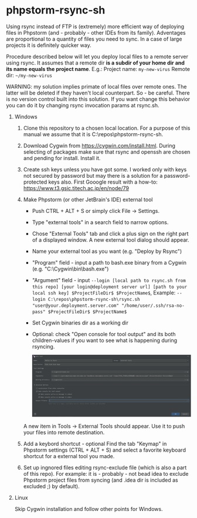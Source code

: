 # phpstorm-rsync-sh
Using rsync instead of FTP is (extremely) more efficient way of deploying files in Phpstorm (and - probably - other IDEs from its family). Adventages are proportional to a quantity of files you need to sync. In a case of large projects it is definitely quicker way.

Procedure described below will let you deploy local files to a remote server using rsync. It assumes that a remote dir **is a subdir of your home dir and its name equals the project name**. E.g.:
Project name: `my-new-virus`
Remote dir: `~/my-new-virus`

WARNING: my solution implies primate of local files over remote ones. The latter will be deleted if they haven't local counterpart. So - be careful. There is no version control built into this solution. If you want change this behavior you can do it by changing rsync invocation params at rsync.sh.  

1. Windows
    1. Clone this repository to a chosen local location.
       For a purpose of this manual we assume that it is C:\repos\phpstorm-rsync-sh.

    1. Download Cygwin from https://cygwin.com/install.html. During selecting of packages make sure that rsync and openssh are chosen and pending for install. Install it.

    1. Create ssh keys unless you have got some. I worked only with keys not secured by password but may there is a solution for a password-protected keys also.
    First Gooogle result with a how-to: https://www.t3.gsic.titech.ac.jp/en/node/79 

    1. Make Phpstorm (or other JetBrain's IDE) external tool
       * Push CTRL + ALT + S or simply click File -> Settings.
       * Type "external tools" in a search field to narrow options.
       * Chose "External Tools" tab and click a plus sign on the right part of a displayed window. A new external tool dialog should appear. 
       * Name your external tool as you want (e.g. "Deploy by Rsync")
       * "Program" field - input a path to bash.exe binary from a Cygwin (e.g. "C:\Cygwin\bin\bash.exe") 
       * "Argument" field - input `--login [local path to rsync.sh from this repo] [your login@deployment server url] [path to your local ssh key] $ProjectFileDir$ $ProjectName$`, Example: `--login C:\repos\phpstorm-rsync-sh\rsync.sh "user@your.deployment.server.com" "/home/user/.ssh/rsa-no-pass" $ProjectFileDir$ $ProjectName$`
       * Set Cygwin binaries dir as a working dir
       * Optional: check "Open console for tool output" and its both children-values if you want to see what is happening during rsyncing.   
         
         ![screenshot](https://github.com/przedmiot/phpstorm-rsync-sh/blob/main/screenshots/new_external_tool.png)

        A new item in Tools -> External Tools should appear. Use it to push your files into remote destination. 
                
    1. Add a keybord shortcut - optional
    Find the tab "Keymap" in Phpstorm settings (CTRL + ALT + S) and select a favorite keyboard shortcut for a external tool you made.    

    1. Set up ingnored files editing rsync-exclude file (which is also a part of this repo). For example: it is - probably - not bead idea to exclude Phpstorm project files from syncing (and .idea dir is included as excluded ;) by default). 
    
1. Linux 

   Skip Cygwin installation and follow other points for Windows. 
